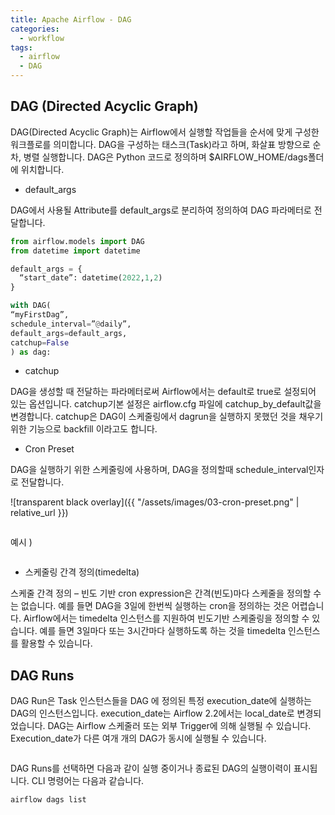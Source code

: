```yaml
---
title: Apache Airflow - DAG
categories:
  - workflow
tags: 
  - airflow
  - DAG
---
```


## DAG (Directed Acyclic Graph) 
DAG(Directed Acyclic Graph)는 Airflow에서 실행할 작업들을 순서에 맞게 구성한 워크플로를 의미합니다.
DAG을 구성하는 태스크(Task)라고 하며, 화살표 방향으로 순차, 병렬 실행합니다.
DAG은 Python 코드로 정의하며 $AIRFLOW_HOME/dags폴더에 위치합니다. 

-	default_args

DAG에서 사용될 Attribute를 default_args로 분리하여 정의하여 DAG  파라메터로 전달합니다.

```python
from airflow.models import DAG
from datetime import datetime

default_args = {
  “start_date”: datetime(2022,1,2)
}

with DAG(
“myFirstDag”, 
schedule_interval=”@daily”, 
default_args=default_args, 
catchup=False
) as dag:
```

-	catchup

DAG을 생성할 때 전달하는 파라메터로써 Airflow에서는 default로 true로 설정되어 있는 옵션입니다. catchup기본 설정은 airflow.cfg 파일에 catchup_by_default값을 변경합니다. 
catchup은 DAG이 스케줄링에서 dagrun을 실행하지 못했던 것을 채우기 위한 기능으로 backfill 이라고도 합니다. 

-	Cron Preset

DAG을 실행하기 위한 스케줄링에 사용하며, DAG을 정의할때 schedule_interval인자로 전달합니다.

![transparent black overlay]({{ "/assets/images/03-cron-preset.png" | relative_url }})


<figure style="width: 100%" class="align-left">
  <img src="{{ site.url }}{{ site.baseurl }}/assets/images/04-cron-preset.png" alt="">
  <figcaption></figcaption>
</figure> 

예시 )

<figure style="width: 100%" class="align-left">
  <img src="{{ site.url }}{{ site.baseurl }}/assets/images/05-ex-cron-preset.png" alt="">
  <figcaption></figcaption>
</figure> 

-	스케줄링 간격 정의(timedelta)

스케줄 간격 정의 – 빈도 기반
cron expression은 간격(빈도)마다 스케줄을 정의할 수는 없습니다. 예를 들면 DAG을 3일에 한번씩 실행하는 cron을 정의하는 것은 어렵습니다. Airflow에서는 timedelta 인스턴스를 지원하여 빈도기반 스케줄링을 정의할 수 있습니다.
예를 들면 3일마다 또는 3시간마다 실행하도록 하는 것을 timedelta 인스턴스를 활용할 수 있습니다.

## DAG Runs
DAG Run은 Task 인스턴스들을 DAG 에 정의된 특정 execution_date에 실행하는 DAG의 인스턴스입니다. 
execution_date는 Airflow 2.2에서는 local_date로 변경되었습니다.
DAG는 Airflow 스케줄러 또는 외부 Trigger에 의해 실행될 수 있습니다. 
Execution_date가 다른 여개 개의 DAG가 동시에 실행될 수 있습니다.

<figure style="width: 100%" class="align-left">
  <img src="{{ site.url }}{{ site.baseurl }}/assets/images/06-dag-runs.png" alt="">
  <figcaption></figcaption>
</figure> 

DAG Runs를 선택하면 다음과 같이 실행 중이거나 종료된 DAG의 실행이력이 표시됩니다. CLI 명령어는 다음과 같습니다.

```bash
airflow dags list
```